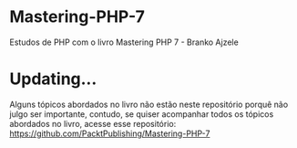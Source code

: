 # Mastering-PHP-7
Estudos de PHP com o livro Mastering PHP 7 - Branko Ajzele

# Updating...
Alguns tópicos abordados no livro não estão neste repositório porquê não julgo ser importante, contudo, se quiser acompanhar todos os tópicos abordados no livro, acesse esse repositório: https://github.com/PacktPublishing/Mastering-PHP-7
